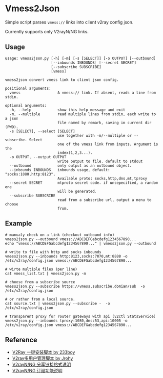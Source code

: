 # Vmess2Json

Simple script parses `vmess://` links into client v2ray config json.

Currently supports only V2rayN/NG links.

## Usage
```
usage: vmess2json.py [-h] [-m] [-s [SELECT]] [-o OUTPUT] [--outbound]
                     [--inbounds INBOUNDS] [--secret SECRET]
                     [--subscribe SUBSCRIBE]
                     [vmess]

vmess2json convert vmess link to client json config.

positional arguments:
  vmess                 A vmess:// link. If absent, reads a line from stdin.

optional arguments:
  -h, --help            show this help message and exit
  -m, --multiple        read multiple lines from stdin, each write to a json
                        file named by remark, saving in current dir (PWD).
  -s [SELECT], --select [SELECT]
                        use together with -m/--multiple or --subscribe. Select
                        one of the vmess link from inputs. Argument is the
                        index(1,2,3...).
  -o OUTPUT, --output OUTPUT
                        write output to file. default to stdout
  --outbound            only output as an outbound object.
  --inbounds INBOUNDS   inbounds usage, default: "socks:1080,http:8123".
                        Available proto: socks,http,dns,mt,tproxy
  --secret SECRET       mtproto secret code. if unsepecified, a random one
                        will be generated.
  --subscribe SUBSCRIBE
                        read from a subscribe url, output a menu to choose
                        from.
```

## Example
```
# manualy check on a link (checkout outbound info)
vmess2json.py --outbound vmess://ABCDEFGabcdefg1234567890...
echo "vmess://ABCDEFGabcdefg1234567890..." | vmess2json.py --outbound

# write to file with http and socks inbounds
vmess2json.py --inbounds http:8123,socks:7070,mt:8888 -o /etc/v2ray/config.json vmess://ABCDEFGabcdefg1234567890...

# wirte multiple files (per line)
cat vmess_list.txt | vmess2json.py -m

# choose from a subscribe source
vmess2json.py --subscribe https://vmess.subscribe.domian/sub  -o /etc/v2ray/config.json

# or rather from a local source.
cat source.txt | vmess2json.py --subscribe -  -o /etc/v2ray/config.json

# transparent proxy for router gateways with api (v2ctl StatsService)
vmess2json.py --inbounds tproxy:1080,dns:53,api:10005 -o /etc/v2ray/config.json vmess://ABCDEFGabcdefg1234567890...
```

## Reference
 * [V2Ray 一键安装脚本 by 233boy](https://github.com/233boy/v2ray)
 * [V2ray多用户管理脚本 by Jrohy](https://github.com/Jrohy/multi-v2ray)
 * [V2rayN/NG 分享链接格式说明](https://github.com/2dust/v2rayN/wiki/%E5%88%86%E4%BA%AB%E9%93%BE%E6%8E%A5%E6%A0%BC%E5%BC%8F%E8%AF%B4%E6%98%8E(ver-2)) 
 * [V2rayN/NG 订阅功能说明](https://github.com/2dust/v2rayN/wiki/%E8%AE%A2%E9%98%85%E5%8A%9F%E8%83%BD%E8%AF%B4%E6%98%8E)